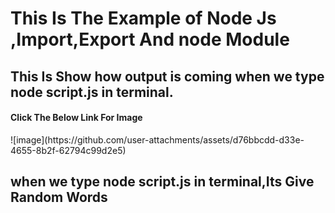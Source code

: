 

<h1>This Is The Example of Node Js ,Import,Export And node Module</h1>
<h2>This Is Show how output is coming when we type node script.js in terminal.</h2>
<h4>Click The Below Link For Image</h4>
![image](https://github.com/user-attachments/assets/d76bbcdd-d33e-4655-8b2f-62794c99d2e5)
<h2> when we type node script.js in terminal,Its Give Random Words</h2>




